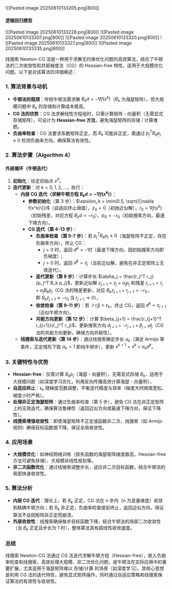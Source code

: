 ![[Pasted image 20250610133205.png|800]]
#### 逻辑回归模型
![[Pasted image 20250610133228.png|800]]
![[Pasted image 20250610133307.png|800]]
![[Pasted image 20250610133320.png|800]]
![[Pasted image 20250610133327.png|800]]
![[Pasted image 20250610133335.png|800]]

线搜索 Newton-CG 法是一种用于求解无约束优化问题的高效算法，结合了牛顿法的二次收敛性和共轭梯度法（CG）的 Hessian-free 特性，适用于大规模优化问题。以下是对该算法的详细阐述：
### 1. 算法背景与动机
- **牛顿法的瓶颈**：传统牛顿法需求解 $B_k d = -\nabla f(x^k)$（$B_k$ 为海瑟矩阵），但大规模问题中 $B_k$ 的存储和计算成本极高。
- **CG 法的优势**：CG 法求解线性方程组时，只需计算矩阵 - 向量积（无需显式存储矩阵），可设计为 **Hessian-free 方法**，避免海瑟矩阵的存储 / 计算难题。
- **负曲率检查**：CG 法要求系数矩阵正定，而 $B_k$ 可能非正定，需通过 $p_j^T B_k p_j \leq 0$ 检测负曲率方向，确保算法有效性。
### 2. 算法步骤（Algorithm 4）
#### 外层循环（牛顿迭代）
1. **初始化**：给定初始点 $x^0$。
2. **迭代更新**：对 $k=0,1,2,\ldots$，执行：
    - **内层 CG 迭代（求解牛顿方程 $B_k d = -\nabla f(x^k)$）**：
        - **参数初始化**（第 3 步）：$\epsilon_k = \min(0.5, \sqrt{\|\nabla f(x^k)\|})$（自适应终止阈值），$z_0=0$（初始近似解），$r_0=\nabla f(x^k)$（初始残差，对应方程 $B_k d = -r_0$），$p_0=-r_0$（初始搜索方向，最速下降方向）。
        - **CG 迭代（第 4-13 步）**：
            - **负曲率检查（第 5-7 步）**：若 $p_j^T B_k p_j \leq 0$（海瑟矩阵不正定，存在负曲率方向），终止 CG：
                - $j=0$ 时，返回 $d^k = -\nabla f$（最速下降方向，因初始搜索方向即负梯度）；
                - $j>0$ 时，返回 $d^k = z_j$（当前近似解，避免在非正定矩阵上无效迭代）。
            - **迭代更新（第 8 步）**：计算步长 $\alpha_j = \frac{r_j^T r_j}{p_j^T B_k p_j}$，更新近似解 $z_{j+1} = z_j + \alpha_j p_j$ 和残差 $r_{j+1} = r_j + \alpha_j B_k p_j$（CG 法的残差更新，对应 $B_k z_{j+1} + r_{j+1} = -r_0$，即 $B_k z_{j+1} \approx -r_0$ 当 $r_{j+1} \to 0$）。
            - **收敛检查（第 9-11 步）**：若 $\|r_j\| < \epsilon_k$，终止 CG，返回 $d^k = z_{j+1}$（近似牛顿方向）。
            - **共轭方向更新（第 12 步）**：计算 $\beta_{j+1} = \frac{r_{j+1}^T r_{j+1}}{r_j^T r_j}$，更新搜索方向 $d_{j+1} = -r_{j+1} + \beta_{j+1} d_j$（CG 法的共轭方向更新，确保方向共轭性）。
    - **线搜索与迭代更新（第 14 步）**：通过线搜索确定步长 $\alpha_k$（满足 Armijo 等条件，正定情形下取 $\alpha_k=1$ 即纯牛顿步），更新 $x^{k+1} = x^k + \alpha_k d^k$。
### 3. 关键特性与优势
- **Hessian-free**：仅需计算 $B_k p_j$（海瑟 - 向量积），无需显式存储 $B_k$，适用于大规模问题（如深度学习优化，利用反向传播高效计算海瑟 - 向量积）。
- **自适应终止**：$\epsilon_k$ 随梯度范数调整，平衡迭代精度与效率（梯度大时阈值宽松，梯度小时严格）。
- **处理非正定海瑟矩阵**：通过负曲率检查（第 5 步），避免 CG 法在非正定矩阵上的无效迭代，确保算法鲁棒性（返回近似方向或最速下降方向，保证下降性）。
- **线搜索增强收敛性**：即使海瑟矩阵不正定或函数非二次，线搜索（如 Armijo 规则）确保目标函数值下降，保证全局收敛性。
### 4. 应用场景
- **大规模优化**：如神经网络训练（损失函数的海瑟矩阵维度极高，Hessian-free 方法可避免存储）、大规模非线性规划等。
- **非二次函数优化**：通过线搜索调整步长，适应非二次目标函数，结合牛顿法的局部快速收敛性。
### 5. 算法分析
- **内层 CG 迭代**：理论上，若 $B_k$ 正定，CG 法在 n 步内（n 为变量维度）收敛到精确牛顿方向；若 $B_k$ 非正定，负曲率检查提前终止，返回近似方向，保证算法不会因矩阵非正定而崩溃。
- **外层收敛性**：线搜索确保每步目标函数下降，结合牛顿法的局部二次收敛性（当 $B_k$ 正定且步长为 1 时），整体算法具有超线性收敛速度。
### 总结
线搜索 Newton-CG 法通过 CG 法迭代求解牛顿方程（Hessian-free），嵌入负曲率检查和线搜索，高效处理大规模、非二次优化问题，是牛顿法在实际应用中的重要扩展，尤其适用于海瑟矩阵难以 存储/计算 的场景（如深度学习）。其核心思想是利用 CG 法的迭代特性，避免显式矩阵操作，同时通过自适应策略和线搜索保证算法的有效性与收敛性。